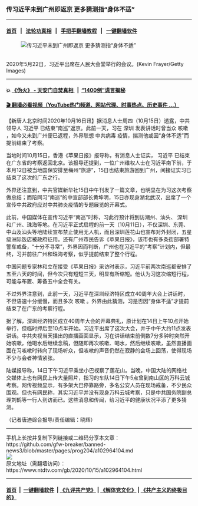 ### 传习近平未到广州即返京 更多猜测指“身体不适”
------------------------

#### [首页](https://github.com/gfw-breaker/banned-news3/blob/master/README.md) &nbsp;&nbsp;|&nbsp;&nbsp; [法轮功真相](https://github.com/begood0513/basic/blob/master/README.md)  &nbsp;&nbsp;|&nbsp;&nbsp; [手把手翻墙教程](https://github.com/gfw-breaker/guides/wiki)  &nbsp;&nbsp;|&nbsp;&nbsp; [一键翻墙软件](https://github.com/gfw-breaker/nogfw/blob/master/README.md)  



<div><div class="featured_image">
 <figure>
  <img alt="传习近平未到广州即返京 更多猜测指“身体不适”" src="https://i.ntdtv.com/assets/uploads/2020/10/GettyImages-1214515931-800x450.jpg"/>
 </figure><br/>
 <span class="caption">
  2020年5月22日，习近平出席在人民大会堂举行的会议。(Kevin Frayer/Getty Images)
 </span>
</div>
</div><hr/>

#### 💥 [《伪火》 - 天安门自焚真相 ](http://158.247.195.190:10000/videos/blog/weihuo.html)&nbsp; |&nbsp; [“1400例”谎言揭秘  ](http://158.247.195.190:10000/videos/blog/jiexi1400.html)

#### [ 🎬  翻墙必看视频（YouTube热门频道、网站代理、时事热点、历史事件 ...）](https://github.com/gfw-breaker/links/blob/master/banned.md)

<div><div class="post_content" itemprop="articleBody">
 <p>
  【新唐人北京时间2020年10月16日讯】据消息人士周四（10月15日）透露，中共领导人
  <ok href="https://www.ntdtv.com/gb/习近平.htm">
   习近平
  </ok>
  已结束“南巡”返京。此前一天，习在
  <ok href="https://www.ntdtv.com/gb/深圳.htm">
   深圳
  </ok>
  发表讲话时曾当众
  <ok href="https://www.ntdtv.com/gb/咳嗽.htm">
   咳嗽
  </ok>
  ，如今又未到广州便已返程，外界联想
  <ok href="https://www.ntdtv.com/gb/中共病毒.htm">
   中共病毒
  </ok>
  疫情，揣测他或因“身体不适”而提前结束了考察。
 </p>
 <p>
  当地时间10月15日，香港《苹果日报》报导称，有消息人士证实，
  <ok href="https://www.ntdtv.com/gb/习近平.htm">
   习近平
  </ok>
  已结束在广东省的考察返回北京。该报导还提到，一位广州维权人士在习近平南下前，于本月12日被当地国保安排至梅州“旅游”，15日也结束旅游回到广州，间接证实习已结束了这次的广东之行。
 </p>
 <p>
  外界还注意到，中共官媒新华社15日中午刊发了一篇文章，也明显在为习这次考察做总结；而陪同习“南巡”的中宣部部长黄坤明，15日亦现身湖北武汉，出席了一个宣传中共政府应对中共肺炎疫情的专题展览的开幕式。
 </p>
 <p>
  此前，中国媒体在宣传习近平“南巡”时称，习此行预计将到访潮州、汕头、
  <ok href="https://www.ntdtv.com/gb/深圳.htm">
   深圳
  </ok>
  和广州、珠海等地。在习近平正式启程的前一天（10月11日），不仅深圳、东莞、中山及汕头等地陆续宣布禁止使用无人机，而且深圳莲花山也宣布对外封闭，五星级洲际饭店被政府征用。还有广州市民告诉《苹果日报》，该市也有多条街部署特警车戒备，“十分不寻常”，外界因而判断，广州也在习近平的“考察”计划内，但最终，习并前往广州和珠海考察，似乎提前结束了整个行程。
 </p>
 <p>
  中国问题专家林和立在接受《苹果日报》采访时表示，习近平前两次南巡都安排了五至六天的时间，但今次只有短短三天，明显有所缩短。他认为习这次缩短行程，可能与布置、筹备五中全会有关。
 </p>
 <p>
  不过外界注意到，此前一天，习近平在深圳经济特区成立40周年大会上讲话时，不但语速十分缓慢，而且多次
  <ok href="https://www.ntdtv.com/gb/咳嗽.htm">
   咳嗽
  </ok>
  。外界由此猜测，习是否因“身体不适”才提前结束了在广东的考察行程。
 </p>
 <p>
  据了解，深圳经济特区成立40周年大会的开幕典礼，原计划在14日上午10点开始举行，但临时押后至10点半开始。习近平出席了这次大会，并于中午大约11点发表讲话。中共央视当天播出的直播画面显示，习在讲话结束前倒数7分多钟时突然开始咳嗽，他喝水后继续念稿，但随即再次咳嗽、喝水，然后继续咳嗽，虽然直播画面在习咳嗽时转向了现场听众，但咳嗽的声音仍然在寂静的会场上回荡，使得现场不少与会者神情紧张。
 </p>
 <p>
  陆媒报导称，14日下午习近平乘坐小巴视察了莲花山。当晚，中国大陆的网络社交媒体上也有网民上传大量照片，指习的车队14日下午5点曾到南山区的万科云城考察。网传视频显示，有多架大巴停靠路旁，多名公安人员在现场戒备，不少民众围观。但也有网民称，其实习近平并没有现身万科云城考察，只是中共国务院副总理刘鹤等一行人到访而已。这些消息和传闻，给习近平的健康状况平添了更多猜测。
 </p>
 <p>
  （记者唐迪综合报导/责任编辑：晓辉）
 </p>
 <div class="single_ad">
 </div>
</div>
</div>
<hr/>
手机上长按并复制下列链接或二维码分享本文章：<br/>
https://github.com/gfw-breaker/banned-news3/blob/master/pages/prog204/a102964104.md <br/>
<a href='https://github.com/gfw-breaker/banned-news3/blob/master/pages/prog204/a102964104.md'><img src='https://github.com/gfw-breaker/banned-news3/blob/master/pages/prog204/a102964104.md.png'/></a> <br/>
原文地址（需翻墙访问）：https://www.ntdtv.com/gb/2020/10/15/a102964104.html


------------------------
#### [首页](https://github.com/gfw-breaker/banned-news3/blob/master/README.md) &nbsp;|&nbsp; [一键翻墙软件](https://github.com/gfw-breaker/nogfw/blob/master/README.md) &nbsp;| [《九评共产党》](https://github.com/gfw-breaker/9ping.md/blob/master/README.md#九评之一评共产党是什么) | [《解体党文化》](https://github.com/gfw-breaker/jtdwh.md/blob/master/README.md) | [《共产主义的终极目的》](https://github.com/gfw-breaker/gczydzjmd.md/blob/master/README.md)


<img src='http://gfw-breaker.win/banned-news3/pages/prog204/a102964104.md' width='0px' height='0px'/>